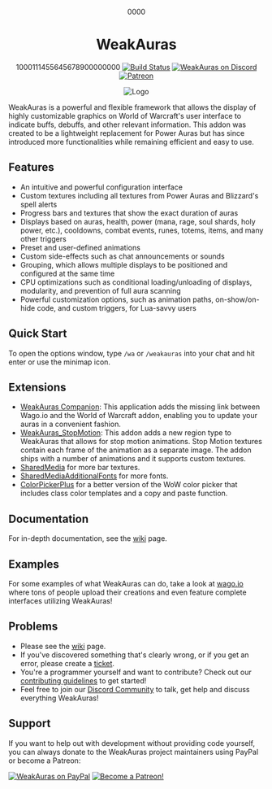 <div align="center">
  
0000
# WeakAuras

1000111455645678900000000
[![Build Status](https://github.com/WeakAuras/WeakAuras2/workflows/CI/badge.svg)](https://github.com/WeakAuras/WeakAuras2/actions?workflow=CI)
[![WeakAuras on Discord](https://img.shields.io/badge/discord-weakauras-738bd7.svg?style=flat)](https://discord.gg/weakauras) [![Patreon](https://img.shields.io/badge/patreon-donate-orange.svg)](https://www.patreon.com/weakauras)

![Logo](https://i.imgur.com/wwbxeCG.jpeg)
</div>

WeakAuras is a powerful and flexible framework that allows the display of highly customizable graphics on World of Warcraft's user interface to indicate buffs, debuffs, and other relevant information. This addon was created to be a lightweight replacement for Power Auras but has since introduced more functionalities while remaining efficient and easy to use.

## Features

* An intuitive and powerful configuration interface
* Custom textures including all textures from Power Auras and Blizzard's spell alerts
* Progress bars and textures that show the exact duration of auras
* Displays based on auras, health, power (mana, rage, soul shards, holy power, etc.), cooldowns, combat events, runes, totems, items, and many other triggers
* Preset and user-defined animations
* Custom side-effects such as chat announcements or sounds
* Grouping, which allows multiple displays to be positioned and configured at the same time
* CPU optimizations such as conditional loading/unloading of displays, modularity, and prevention of full aura scanning
* Powerful customization options, such as animation paths, on-show/on-hide code, and custom triggers, for Lua-savvy users

## Quick Start

To open the options window, type `/wa` or `/weakauras` into your chat and hit enter or use the minimap icon.

## Extensions

* [WeakAuras Companion](https://weakauras.wtf): This application adds the missing link between Wago.io and the World of Warcraft addon, enabling you to update your auras in a convenient fashion.
* [WeakAuras_StopMotion](https://www.curseforge.com/wow/addons/weakauras-stop-motion): This addon adds a new region type to WeakAuras that allows for stop motion animations. Stop Motion textures contain each frame of the animation as a separate image. The addon ships with a number of animations and it supports custom textures.
* [SharedMedia](https://www.curseforge.com/wow/addons/sharedmedia) for more bar textures.
* [SharedMediaAdditionalFonts](https://www.curseforge.com/wow/addons/shared-media-additional-fonts) for more fonts.
* [ColorPickerPlus](https://www.curseforge.com/wow/addons/colorpickerplus) for a better version of the WoW color picker that includes class color templates and a copy and paste function.

## Documentation

For in-depth documentation, see the [wiki](https://github.com/WeakAuras/WeakAuras2/wiki) page.

## Examples

For some examples of what WeakAuras can do, take a look at [wago.io](https://wago.io/) where tons of people upload their creations and even feature complete interfaces utilizing WeakAuras!

## Problems

* Please see the [wiki](https://github.com/WeakAuras/WeakAuras2/wiki) page.
* If you've discovered something that's clearly wrong, or if you get an error, please create a [ticket](https://github.com/WeakAuras/WeakAuras2/issues).
* You're a programmer yourself and want to contribute? Check out our [contributing guidelines](CONTRIBUTING.md) to get started!
* Feel free to join our [Discord Community](https://discord.gg/weakauras) to talk, get help and discuss everything WeakAuras!

## Support

If you want to help out with development without providing code yourself, you can always donate to the WeakAuras project maintainers using PayPal or become a Patreon:

[![WeakAuras on PayPal](https://www.paypalobjects.com/en_US/i/btn/btn_donateCC_LG.gif)](https://paypal.me/WeakAuras)  [![Become a Patreon!](https://c5.patreon.com/external/logo/become_a_patron_button.png)](https://www.patreon.com/bePatron?u=3216523)

